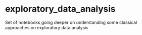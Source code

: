# exploratory_data_analysis
Set of notebooks going deeper on understanding some classical approaches on exploratory data analysis
